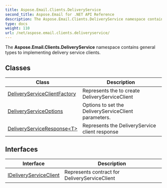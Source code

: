 ```yaml
---
title: Aspose.Email.Clients.DeliveryService
second_title: Aspose.Email for .NET API Reference
description: The Aspose.Email.Clients.DeliveryService namespace contains general types to implementing delivery service clients
type: docs
weight: 110
url: /net/aspose.email.clients.deliveryservice/
---
```

The **Aspose.Email.Clients.DeliveryService** namespace contains general types to implementing delivery service clients.

## Classes

| Class | Description |
| --- | --- |
| [DeliveryServiceClientFactory](./deliveryserviceclientfactory/) | Represents the to create DeliveryServiceClient |
| [DeliveryServiceOptions](./deliveryserviceoptions/) | Options to set the DeliveryServiceClient parameters. |
| [DeliveryServiceResponse&lt;T&gt;](./deliveryserviceresponse-1/) | Represents the DeliveryService client response |
## Interfaces

| Interface | Description |
| --- | --- |
| [IDeliveryServiceClient](./ideliveryserviceclient/) | Represents contract for DeliveryServiceClient |


